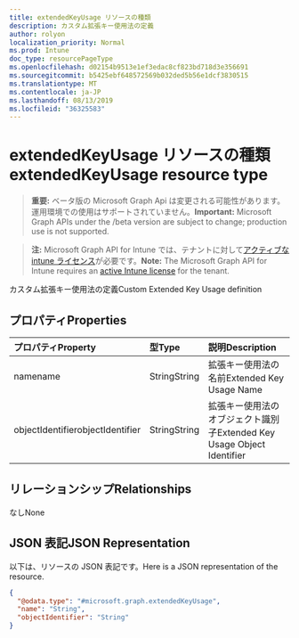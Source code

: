 ```yaml
---
title: extendedKeyUsage リソースの種類
description: カスタム拡張キー使用法の定義
author: rolyon
localization_priority: Normal
ms.prod: Intune
doc_type: resourcePageType
ms.openlocfilehash: d02154b9513e1ef3edac8cf823bd718d3e356691
ms.sourcegitcommit: b5425ebf648572569b032ded5b56e1dcf3830515
ms.translationtype: MT
ms.contentlocale: ja-JP
ms.lasthandoff: 08/13/2019
ms.locfileid: "36325583"
---
```

# <a name="extendedkeyusage-resource-type"></a><span data-ttu-id="5b6e3-103">extendedKeyUsage リソースの種類</span><span class="sxs-lookup"><span data-stu-id="5b6e3-103">extendedKeyUsage resource type</span></span>

> <span data-ttu-id="5b6e3-104">**重要:** ベータ版の Microsoft Graph Api は変更される可能性があります。運用環境での使用はサポートされていません。</span><span class="sxs-lookup"><span data-stu-id="5b6e3-104">**Important:** Microsoft Graph APIs under the /beta version are subject to change; production use is not supported.</span></span>

> <span data-ttu-id="5b6e3-105">**注:** Microsoft Graph API for Intune では、テナントに対して[アクティブな intune ライセンス](https://go.microsoft.com/fwlink/?linkid=839381)が必要です。</span><span class="sxs-lookup"><span data-stu-id="5b6e3-105">**Note:** The Microsoft Graph API for Intune requires an [active Intune license](https://go.microsoft.com/fwlink/?linkid=839381) for the tenant.</span></span>

<span data-ttu-id="5b6e3-106">カスタム拡張キー使用法の定義</span><span class="sxs-lookup"><span data-stu-id="5b6e3-106">Custom Extended Key Usage definition</span></span>

## <a name="properties"></a><span data-ttu-id="5b6e3-107">プロパティ</span><span class="sxs-lookup"><span data-stu-id="5b6e3-107">Properties</span></span>
|<span data-ttu-id="5b6e3-108">プロパティ</span><span class="sxs-lookup"><span data-stu-id="5b6e3-108">Property</span></span>|<span data-ttu-id="5b6e3-109">型</span><span class="sxs-lookup"><span data-stu-id="5b6e3-109">Type</span></span>|<span data-ttu-id="5b6e3-110">説明</span><span class="sxs-lookup"><span data-stu-id="5b6e3-110">Description</span></span>|
|:---|:---|:---|
|<span data-ttu-id="5b6e3-111">name</span><span class="sxs-lookup"><span data-stu-id="5b6e3-111">name</span></span>|<span data-ttu-id="5b6e3-112">String</span><span class="sxs-lookup"><span data-stu-id="5b6e3-112">String</span></span>|<span data-ttu-id="5b6e3-113">拡張キー使用法の名前</span><span class="sxs-lookup"><span data-stu-id="5b6e3-113">Extended Key Usage Name</span></span>|
|<span data-ttu-id="5b6e3-114">objectIdentifier</span><span class="sxs-lookup"><span data-stu-id="5b6e3-114">objectIdentifier</span></span>|<span data-ttu-id="5b6e3-115">String</span><span class="sxs-lookup"><span data-stu-id="5b6e3-115">String</span></span>|<span data-ttu-id="5b6e3-116">拡張キー使用法のオブジェクト識別子</span><span class="sxs-lookup"><span data-stu-id="5b6e3-116">Extended Key Usage Object Identifier</span></span>|

## <a name="relationships"></a><span data-ttu-id="5b6e3-117">リレーションシップ</span><span class="sxs-lookup"><span data-stu-id="5b6e3-117">Relationships</span></span>
<span data-ttu-id="5b6e3-118">なし</span><span class="sxs-lookup"><span data-stu-id="5b6e3-118">None</span></span>

## <a name="json-representation"></a><span data-ttu-id="5b6e3-119">JSON 表記</span><span class="sxs-lookup"><span data-stu-id="5b6e3-119">JSON Representation</span></span>
<span data-ttu-id="5b6e3-120">以下は、リソースの JSON 表記です。</span><span class="sxs-lookup"><span data-stu-id="5b6e3-120">Here is a JSON representation of the resource.</span></span>
<!-- {
  "blockType": "resource",
  "@odata.type": "microsoft.graph.extendedKeyUsage"
}
-->
``` json
{
  "@odata.type": "#microsoft.graph.extendedKeyUsage",
  "name": "String",
  "objectIdentifier": "String"
}
```



